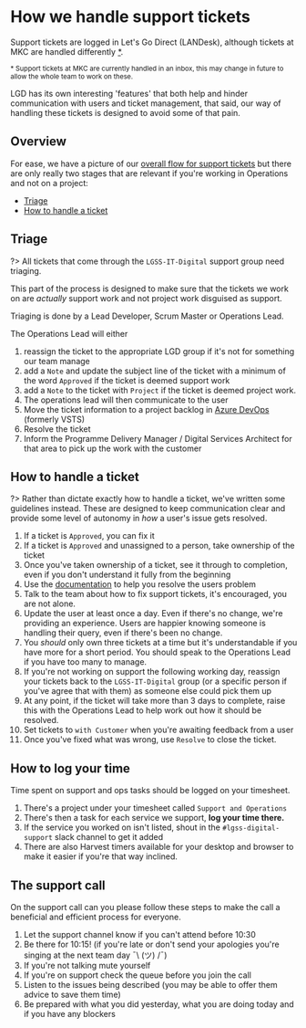 # How we handle support tickets
Support tickets are logged in Let's Go Direct (LANDesk), although tickets at MKC are handled differently [*](#mkc-tickets).

<small><a id="mkc-tickets">*</a> Support tickets at MKC are currently handled in an inbox, this may change in future to allow the whole team to work on these.</small>

LGD has its own interesting 'features' that both help and hinder communication with users and ticket management, that said, our way of handling these tickets is designed to avoid some of that pain.

## Overview
For ease, we have a picture of our [overall flow for support tickets](/assets/images/support/support-flow.jpg ':ignore') but there are only really two stages that are relevant if you're working in Operations and not on a project:

* [Triage](#triage)
* [How to handle a ticket](#how-to-handle-a-ticket)

## Triage
?> All tickets that come through the `LGSS-IT-Digital` support group need triaging. 

This part of the process is designed to make sure that the tickets we work on are _actually_ support work and not project work disguised as support.

Triaging is done by a Lead Developer, Scrum Master or Operations Lead.

The Operations Lead will either 
1. reassign the ticket to the appropriate LGD group if it's not for something our team manage
1. add a `Note` and update the subject line of the ticket with a minimum of the word `Approved` if the ticket is deemed support work
1. add a `Note` to the ticket with `Project` if the ticket is deemed project work. 
  1. The operations lead will then communicate to the user
  1. Move the ticket information to a project backlog in [Azure DevOps](https://lgssappdevteam.visualstudio.com/) (formerly VSTS)
  1. Resolve the ticket
  1. Inform the Programme Delivery Manager / Digital Services Architect for that area to pick up the work with the customer


## How to handle a ticket

?> Rather than dictate exactly how to handle a ticket, we've written some guidelines instead. These are designed to keep communication clear and provide some level of autonomy in _how_ a user's issue gets resolved.

1. If a ticket is `Approved`, you can fix it
1. If a ticket is `Approved` and unassigned to a person, take ownership of the ticket
1. Once you've taken ownership of a ticket, see it through to completion, even if you don't understand it fully from the beginning
1. Use the [documentation](support/documentation.md) to help you resolve the users problem
1. Talk to the team about how to fix support tickets, it's encouraged, you are not alone.
1. Update the user at least once a day. Even if there's no change, we're providing an experience. Users are happier knowing someone is handling their query, even if there's been no change.
1. You _should_ only own three tickets at a time but it's understandable if you have more for a short period. You should speak to the Operations Lead if you have too many to manage.
1. If you're not working on support the following working day, reassign your tickets back to the `LGSS-IT-Digital` group (or a specific person if you've agree that with them) as someone else could pick them up
1. At any point, if the ticket will take more than 3 days to complete, raise this with the Operations Lead to help work out how it should be resolved.
1. Set tickets to `with Customer` when you're awaiting feedback from a user
1. Once you've fixed what was wrong, use `Resolve` to close the ticket.

## How to log your time

Time spent on support and ops tasks should be logged on your timesheet.

1. There's a project under your timesheet called `Support and Operations`
1. There's then a task for each service we support, **log your time there.**
1. If the service you worked on isn't listed, shout in the `#lgss-digital-support` slack channel to get it added
1. There are also Harvest timers available for your desktop and browser to make it easier if you're that way inclined.

## The support call

On the support call can you please follow these steps to make the call a beneficial and efficient process for everyone.

1. Let the support channel know if you can't attend before 10:30
1. Be there for 10:15! (if you're late or don't send your apologies you're singing at the next team day ¯\ (ツ) /¯)
1. If you're not talking mute yourself
1. If you're on support check the queue before you join the call
1. Listen to the issues being described (you may be able to offer them advice to save them time)
1. Be prepared with what you did yesterday, what you are doing today and if you have any blockers 
